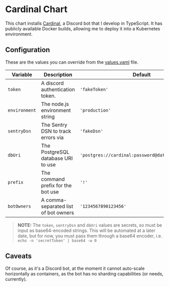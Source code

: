 # Cardinal Chart

This chart installs [Cardinal](https://github.com/hbjydev/cardinal), a Discord
bot that I develop in TypeScript. It has publicly available Docker builds,
allowing me to deploy it into a Kubernetes environment.

## Configuration

These are the values you can override from the [values.yaml](./values.yaml)
file.

| Variable      | Description                          | Default                                            |
| ------------- | ------------------------------------ | -------------------------------------------------- |
| `token`       | A discord authentication token.      | `'fakeToken'`                                      |
| `environment` | The node.js environment string       | `'production'`                                     |
| `sentryDsn`   | The Sentry DSN to track errors via   | `'fakeDsn'`                                        |
| `dbUri`       | The PostgreSQL database URI to use   | `'postgres://cardinal:password@database/cardinal'` |
| `prefix`      | The command prefix for the bot use   | `'!'`                                              |
| `botOwners`   | A comma-separated list of bot owners | `'1234567890123456'`                               |

> **NOTE:** The `token`, `sentryDsn` and `dbUri` values are secrets, so must be
> input as base64-encoded strings. This will be automated at a later date, but
> for now, you must pass them through a base64 encoder, i.e.
> `echo -n 'secretToken' | base64 -w 0`

## Caveats

Of course, as it's a Discord bot, at the moment it cannot auto-scale
horizontally as containers, as the bot has no sharding capabilities (or needs,
currently).

